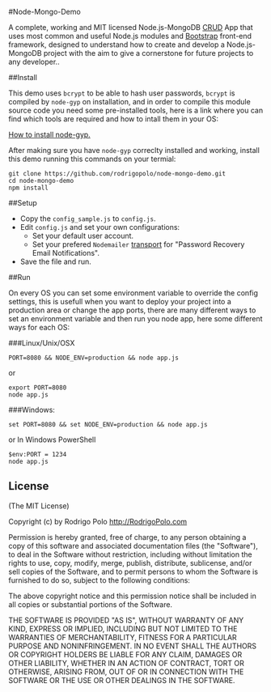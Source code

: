 #Node-Mongo-Demo

A complete, working and MIT licensed Node.js-MongoDB [CRUD](http://en.wikipedia.org/wiki/Create,_read,_update_and_delete) App that uses most common and useful Node.js modules and [Bootstrap](http://getbootstrap.com/) front-end framework, designed to understand how to create and develop a Node.js-MongoDB project with the aim to give a cornerstone for future projects to any developer..

##Install

This demo uses `bcrypt` to be able to hash user passwords, `bcrypt` is compiled by `node-gyp` on installation, and in order to compile this module source code you need some pre-installed tools, here is a link where you can find which tools are required and how to intall them in your OS:

[How to install node-gyp.](https://github.com/TooTallNate/node-gyp#installation)

After making sure you have `node-gyp` correclty installed and working, install this demo running this commands on your termial:

```
git clone https://github.com/rodrigopolo/node-mongo-demo.git
cd node-mongo-demo
npm install
```

##Setup


* Copy the `config_sample.js` to `config.js`.
* Edit `config.js` and set your own configurations:
  * Set your default user account.
  * Set your prefered `Nodemailer` [transport](http://www.nodemailer.com/docs/transports) for "Password Recovery Email Notifications".
* Save the file and run.


##Run

On every OS you can set some environment variable to override the config settings, this is usefull when you want to deploy your project into a production area or change the app ports, there are many different ways to set an environment variable and then run you node app, here some different ways for each OS: 


###Linux/Unix/OSX

```
PORT=8080 && NODE_ENV=production && node app.js
```

or

```
export PORT=8080
node app.js
```

###Windows:

```
set PORT=8080 && set NODE_ENV=production && node app.js
```

or In Windows PowerShell

```
$env:PORT = 1234
node app.js
```

## License

(The MIT License)

Copyright (c) by Rodrigo Polo http://RodrigoPolo.com

Permission is hereby granted, free of charge, to any person obtaining a copy
of this software and associated documentation files (the "Software"), to deal
in the Software without restriction, including without limitation the rights
to use, copy, modify, merge, publish, distribute, sublicense, and/or sell
copies of the Software, and to permit persons to whom the Software is
furnished to do so, subject to the following conditions:

The above copyright notice and this permission notice shall be included in
all copies or substantial portions of the Software.

THE SOFTWARE IS PROVIDED "AS IS", WITHOUT WARRANTY OF ANY KIND, EXPRESS OR
IMPLIED, INCLUDING BUT NOT LIMITED TO THE WARRANTIES OF MERCHANTABILITY,
FITNESS FOR A PARTICULAR PURPOSE AND NONINFRINGEMENT. IN NO EVENT SHALL THE
AUTHORS OR COPYRIGHT HOLDERS BE LIABLE FOR ANY CLAIM, DAMAGES OR OTHER
LIABILITY, WHETHER IN AN ACTION OF CONTRACT, TORT OR OTHERWISE, ARISING FROM,
OUT OF OR IN CONNECTION WITH THE SOFTWARE OR THE USE OR OTHER DEALINGS IN
THE SOFTWARE.
